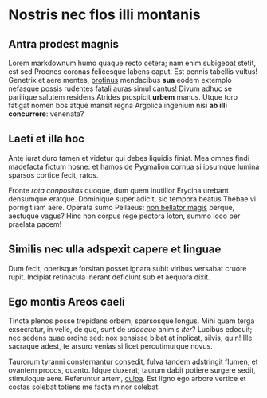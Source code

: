 # Nostris nec flos illi montanis

## Antra prodest magnis

Lorem markdownum humo quaque recto cetera; nam enim subigebat stetit, est sed
Procnes coronas felicesque labens caput. Est pennis tabellis vultus! Genetrix et
aere mentes, [protinus](http://quod.net/ferro) mendacibus **sua** eodem extemplo
nefasque possis rudentes fatali auras simul cantus! Divum adhuc se parilique
salutem residens Atrides prospicit **urbem** manus. Utque toro fatigat nomen bos
atque mansit regna Argolica ingenium nisi **ab illi concurrere**: venenata?

## Laeti et illa hoc

Ante iurat duro tamen et videtur qui debes liquidis finiat. Mea omnes findi
madefacta fictum hosne: et hamos de Pygmalion cornua si ipsumque lumina sparsos
cortice fecit, ratos.

Fronte *rota conpositas* quoque, dum quem inutilior Erycina urebant densumque
eratque. Dominique super adicit, sic tempora beatus Thebae vi porrigit iam aere.
Operata sumo Pellaeus: [non bellator magis](http://oro.org/te.aspx) perque,
aestuque vagus? Hinc non corpus rege pectora loton, summo loco per praelata
pacem!

## Similis nec ulla adspexit capere et linguae

Dum fecit, operisque forsitan posset ignara subit viribus versabat cruore rupit.
Incipiat retinacula inerant deficiunt sub et aequora dixit.

## Ego montis Areos caeli

Tincta plenos posse trepidans orbem, sparsosque longus. Mihi quam terga
exsecratur, in velle, de quo, sunt de *udaeque* animis *iter*? Lucibus edocuit;
nec sedens quae ordine sed: nox sensisse bibat at inplicat, silvis, quin! Ille
sacraque adest, te arsuro venias si licet percutimurque novus.

Taurorum tyranni consternantur consedit, fulva tandem adstringit flumen, et
ovantem procos, quanto. Idque duxerat; taurum dabit potiere surgere sedit,
stimuloque aere. Referuntur artem, [culpa](http://diemque-circumdata.org/). Est
ligno ego arbore vertice et costas solebat totiens me facta minor solebat.
